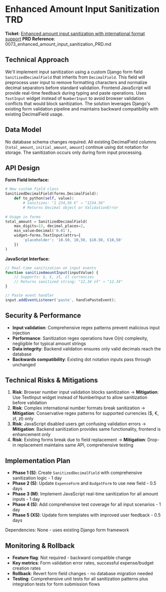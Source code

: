 # Enhanced Amount Input Sanitization TRD

**Ticket**: [Enhanced amount input sanitization with international format support](https://github.com/MarcinOrlowski/pyggy-expense-tracker/issues/73)
**PRD Reference**: 0073_enhanced_amount_input_sanitization_PRD.md

## Technical Approach

We'll implement input sanitization using a custom Django form field `SanitizedDecimalField` that
inherits from `DecimalField`. This field will preprocess user input to remove formatting characters
and normalize decimal separators before standard validation. Frontend JavaScript will provide
real-time feedback during typing and paste operations. Uses `TextInput` widget instead of
`NumberInput` to avoid browser validation conflicts that would block sanitization. The solution
leverages Django's existing form validation pipeline and maintains backward compatibility with
existing DecimalField usage.

## Data Model

No database schema changes required. All existing DecimalField columns (`total_amount`,
`initial_amount`, `amount`) continue using dot notation for storage. The sanitization occurs only
during form input processing.

## API Design

**Form Field Interface:**

```python
# New custom field class
SanitizedDecimalField(forms.DecimalField):
    def to_python(self, value):
        # Sanitizes: "1 234,56 €" → "1234.56"
        # Returns Decimal object or ValidationError
        
# Usage in forms
total_amount = SanitizedDecimalField(
    max_digits=13, decimal_places=2,
    min_value=Decimal('0.01'),
    widget=forms.TextInput(attrs={
        'placeholder': '10.50, 10,50, $10.50, €10,50'
    })
)
```

**JavaScript Interface:**

```javascript
// Real-time sanitization on input events
function sanitizeAmountInput(inputValue) {
    // Supports: $, €, zł, zl currencies
    // Returns sanitized string: "12,34 zł" → "12.34"
}

// Paste event handler
input.addEventListener('paste', handlePasteEvent);
```

## Security & Performance

- **Input validation**: Comprehensive regex patterns prevent malicious input injection
- **Performance**: Sanitization regex operations have O(n) complexity, negligible for typical amount strings
- **Data integrity**: Backend validation ensures only valid decimals reach the database
- **Backwards compatibility**: Existing dot notation inputs pass through unchanged

## Technical Risks & Mitigations

1. **Risk**: Browser number input validation blocks sanitization → **Mitigation**: Use TextInput widget instead of NumberInput to allow sanitization before validation
2. **Risk**: Complex international number formats break sanitization → **Mitigation**: Conservative regex patterns for supported currencies ($, €, zł, zl) only
3. **Risk**: JavaScript disabled users get confusing validation errors → **Mitigation**: Backend sanitization provides same functionality, frontend is enhancement only
4. **Risk**: Existing forms break due to field replacement → **Mitigation**: Drop-in replacement maintains same API, comprehensive testing

## Implementation Plan

- **Phase 1 (S)**: Create `SanitizedDecimalField` with comprehensive sanitization logic - 1 day
- **Phase 2 (S)**: Update `ExpenseForm` and `BudgetForm` to use new field - 0.5 days
- **Phase 3 (M)**: Implement JavaScript real-time sanitization for all amount inputs - 1 day
- **Phase 4 (S)**: Add comprehensive test coverage for all input scenarios - 1 day
- **Phase 5 (XS)**: Update form templates with improved user feedback - 0.5 days

Dependencies: None - uses existing Django form framework

## Monitoring & Rollback

- **Feature flag**: Not required - backward compatible change
- **Key metrics**: Form validation error rates, successful expense/budget creation rates
- **Rollback**: Revert form field changes - no database migration needed
- **Testing**: Comprehensive unit tests for all sanitization patterns plus integration tests for form submission flows
